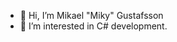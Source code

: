 - 👋 Hi, I’m Mikael "Miky" Gustafsson
- 👀 I’m interested in C# development.
<!--- 🌱 I’m currently learning ...
- 💞️ I’m looking to collaborate on ...
- 📫 How to reach me ...-->

<!---
MikyGus/MikyGus is a ✨ special ✨ repository because its `README.md` (this file) appears on your GitHub profile.
You can click the Preview link to take a look at your changes.
--->
